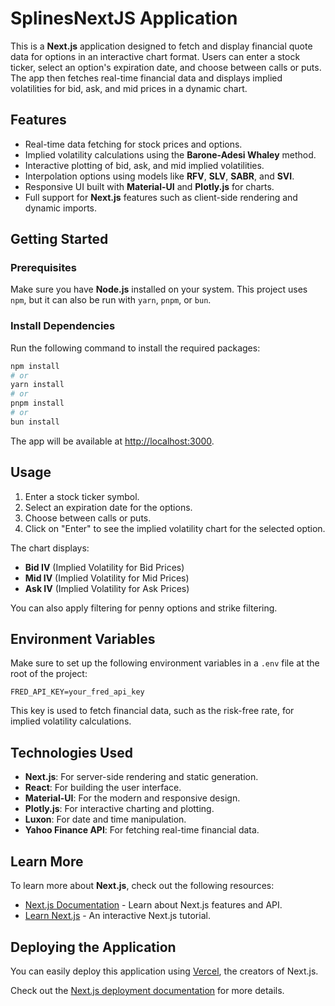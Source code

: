 # SplinesNextJS Application

This is a **Next.js** application designed to fetch and display financial quote data for options in an interactive chart format. Users can enter a stock ticker, select an option's expiration date, and choose between calls or puts. The app then fetches real-time financial data and displays implied volatilities for bid, ask, and mid prices in a dynamic chart.

## Features

- Real-time data fetching for stock prices and options.
- Implied volatility calculations using the **Barone-Adesi Whaley** method.
- Interactive plotting of bid, ask, and mid implied volatilities.
- Interpolation options using models like **RFV**, **SLV**, **SABR**, and **SVI**.
- Responsive UI built with **Material-UI** and **Plotly.js** for charts.
- Full support for **Next.js** features such as client-side rendering and dynamic imports.

## Getting Started

### Prerequisites

Make sure you have **Node.js** installed on your system. This project uses `npm`, but it can also be run with `yarn`, `pnpm`, or `bun`.

### Install Dependencies

Run the following command to install the required packages:

```bash
npm install
# or
yarn install
# or
pnpm install
# or
bun install
```

The app will be available at [http://localhost:3000](http://localhost:3000).

## Usage

1. Enter a stock ticker symbol.
2. Select an expiration date for the options.
3. Choose between calls or puts.
4. Click on "Enter" to see the implied volatility chart for the selected option.

The chart displays:
- **Bid IV** (Implied Volatility for Bid Prices)
- **Mid IV** (Implied Volatility for Mid Prices)
- **Ask IV** (Implied Volatility for Ask Prices)

You can also apply filtering for penny options and strike filtering.

## Environment Variables

Make sure to set up the following environment variables in a `.env` file at the root of the project:

```env
FRED_API_KEY=your_fred_api_key
```

This key is used to fetch financial data, such as the risk-free rate, for implied volatility calculations.

## Technologies Used

- **Next.js**: For server-side rendering and static generation.
- **React**: For building the user interface.
- **Material-UI**: For the modern and responsive design.
- **Plotly.js**: For interactive charting and plotting.
- **Luxon**: For date and time manipulation.
- **Yahoo Finance API**: For fetching real-time financial data.

## Learn More

To learn more about **Next.js**, check out the following resources:

- [Next.js Documentation](https://nextjs.org/docs) - Learn about Next.js features and API.
- [Learn Next.js](https://nextjs.org/learn) - An interactive Next.js tutorial.

## Deploying the Application

You can easily deploy this application using [Vercel](https://vercel.com), the creators of Next.js.

Check out the [Next.js deployment documentation](https://nextjs.org/docs/deployment) for more details.
